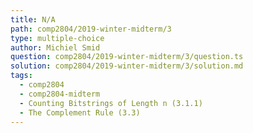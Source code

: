 ```yaml
---
title: N/A
path: comp2804/2019-winter-midterm/3
type: multiple-choice
author: Michiel Smid
question: comp2804/2019-winter-midterm/3/question.ts
solution: comp2804/2019-winter-midterm/3/solution.md
tags:
  - comp2804
  - comp2804-midterm
  - Counting Bitstrings of Length n (3.1.1)
  - The Complement Rule (3.3)
---
```

